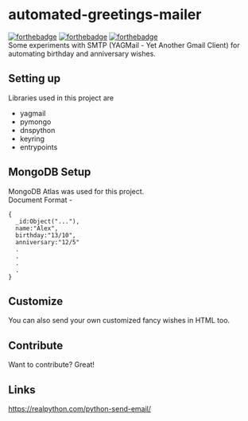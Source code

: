# automated-greetings-mailer

[![forthebadge](https://forthebadge.com/images/badges/built-with-love.svg)](https://forthebadge.com) [![forthebadge](https://forthebadge.com/images/badges/check-it-out.svg)](https://forthebadge.com) [![forthebadge](https://forthebadge.com/images/badges/made-with-python.svg)](https://forthebadge.com)  
Some experiments with SMTP (YAGMail - Yet Another Gmail Client) for automating birthday and anniversary wishes.


## Setting up 
Libraries used in this project are 
- yagmail 
- pymongo
- dnspython 
- keyring 
- entrypoints 


## MongoDB Setup
MongoDB Atlas was used for this project.  
Document Format - 
```
{
  _id:Object("..."),
  name:"Alex",
  birthday:"13/10",
  anniversary:"12/5"
  .
  .
  .
  .
}
```


## Customize 
You can also send your own customized fancy wishes in HTML too. 

## Contribute 

Want to contribute? Great!  

## Links 

https://realpython.com/python-send-email/
